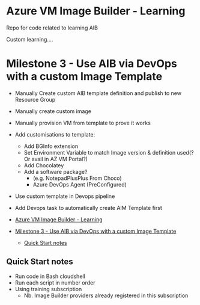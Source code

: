 # Azure VM Image Builder - Learning
Repo for code related to learning AIB

Custom learning.... 


# Milestone 3 - Use AIB via DevOps with a custom Image Template
- Manually Create custom AIB template definition and publish to new Resource Group
- Manually create custom image
- Manually provision VM from template to prove it works
- Add customisations to template:
  - Add BGInfo extension
  - Set Environment Variable to match Image version & definition used(? Or avail in AZ VM Portal?) 
  - Add Chocolatey
  - Add a software package?
    - (e.g. NotepadPlusPlus From Choco)
    - Azure DevOps Agent (PreConfigured)
- Use custom template in Devops pipeline
- Add Devops task to automatically create AIM Template first


- [Azure VM Image Builder - Learning](#azure-vm-image-builder---learning)
- [Milestone 3 - Use AIB via DevOps with a custom Image Template](#milestone-3---use-aib-via-devops-with-a-custom-image-template)
  - [Quick Start notes](#quick-start-notes)


## Quick Start notes
- Run code in Bash cloudshell
- Run each script in number order
- Using training subscription
  - Nb. Image Builder providers already registered in this subscription



